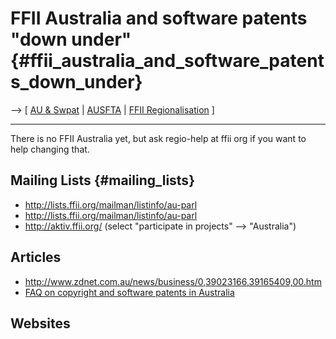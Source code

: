 # FFII Australia and software patents \"down under\" {#ffii_australia_and_software_patents_down_under}

\--\> \[ [ AU & Swpat](SwpatauEn "wikilink") \| [
AUSFTA](Ausfta04En "wikilink") \| [ FFII
Regionalisation](FfiiRegioEn "wikilink") \]

------------------------------------------------------------------------

There is no FFII Australia yet, but ask regio-help at ffii org if you
want to help changing that.

## Mailing Lists {#mailing_lists}

-   <http://lists.ffii.org/mailman/listinfo/au-parl>
-   <http://lists.ffii.org/mailman/listinfo/au-parl>
-   <http://aktiv.ffii.org/> (select \"participate in projects\" \--\>
    \"Australia\")

## Articles

-   <http://www.zdnet.com.au/news/business/0,39023166,39165409,00.htm>
-   [FAQ on copyright and software patents in
    Australia](http://www.osv.org.au/index.cgi?tid=156 "wikilink")

## Websites

